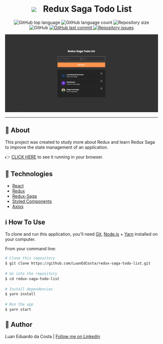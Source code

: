 <h1 style="text-align: center">
  <img src="https://raw.githubusercontent.com/redux-saga/redux-saga/master/logo/0800/Redux-Saga-Logo.png" width="75px">
  <span style="margin-left: 16px">Redux Saga Todo List</span>
</h1>

<p style="text-align: center">
  <img alt="GitHub top language" src="https://img.shields.io/github/languages/top/luanedcosta/redux-saga-todo-list.svg">

  <img alt="GitHub language count" src="https://img.shields.io/github/languages/count/luanedcosta/redux-saga-todo-list.svg">

  <img alt="Repository size" src="https://img.shields.io/github/repo-size/luanedcosta/redux-saga-todo-list.svg">

  <img alt="GitHub" src="https://img.shields.io/github/license/luanedcosta/redux-saga-todo-list.svg">

   <a href="https://github.com/luanedcosta/redux-saga-todo-list/commits/master">
    <img alt="GitHub last commit" src="https://img.shields.io/github/last-commit/luanedcosta/redux-saga-todo-list.svg">
  </a>

  <a href="https://github.com/luanedcosta/redux-saga-todo-list/issues">
    <img alt="Repository issues" src="https://img.shields.io/github/issues/luanedcosta/redux-saga-todo-list.svg">
  </a>
</p>

<div style="text-align: center">
    <img alt="App Screenshot" src="images/screenshot.png">
</div>

---

## :page_with_curl: About

This project was created to study more about Redux and learn Redux Saga to improve the state management of an application.

👉 [CLICK HERE](https://luanedcosta.github.io/redux-saga-todo-list/) to see it running in your browser.

## :rocket: Technologies

- [React](https://reactjs.org/)
- [Redux](https://redux.js.org/)
- [Redux-Saga](https://redux-saga.js.org/)
- [Styled Components](https://www.styled-components.com/)
- [Axios](https://github.com/axios/axios)

## :information_source: How To Use

To clone and run this application, you'll need [Git](https://git-scm.com), [Node.js][nodejs] + [Yarn][yarn] installed on your computer.

From your command line:

```bash
# Clone this repository
$ git clone https://github.com/LuanEdCosta/redux-saga-todo-list.git

# Go into the repository
$ cd redux-saga-todo-list

# Install dependencies
$ yarn install

# Run the app
$ yarn start
```

## :man: Author

Luan Eduardo da Costa | [Follow me on Linkedin](https://www.linkedin.com/in/luaneducosta/)

[nodejs]: https://nodejs.org/
[yarn]: https://yarnpkg.com/
[vc]: https://code.visualstudio.com/
